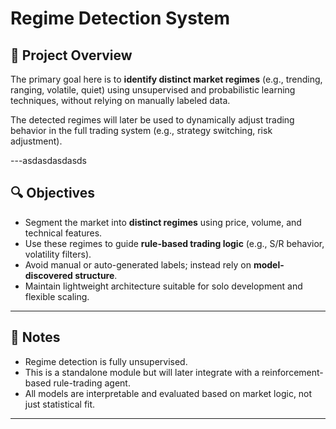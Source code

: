 # Regime Detection System

## 🧠 Project Overview

The primary goal here is to **identify distinct market regimes** (e.g., trending, ranging, volatile, quiet) using unsupervised and probabilistic learning techniques, without relying on manually labeled data.

The detected regimes will later be used to dynamically adjust trading behavior in the full trading system (e.g., strategy switching, risk adjustment).

---asdasdasdasds

## 🔍 Objectives

- Segment the market into **distinct regimes** using price, volume, and technical features.
- Use these regimes to guide **rule-based trading logic** (e.g., S/R behavior, volatility filters).
- Avoid manual or auto-generated labels; instead rely on **model-discovered structure**.
- Maintain lightweight architecture suitable for solo development and flexible scaling.

---
<!-- 
## 🧩 Project Stages

### Stage 1: Data Engineering
- Extract and clean OHLCV data for Silver (3H, 4H, 1D).
- Engineer key technical features (e.g., ATR, MA slope, ADX, HA candle color).
- Normalize and prepare datasets for model ingestion.

### Stage 2: Model Development
- Apply and compare unsupervised learning models:
  - ✅ KMeans
  - ✅ Gaussian Mixture Model (GMM)
  - ✅ Hidden Markov Model (HMM)
- Optional: Add Autoencoder-based clustering or LSTM later for more advanced temporal modeling.

### Stage 3: Evaluation & Visualization
- Visualize regime overlays on price charts.
- Track how regime shifts relate to price structure, volatility, and support/resistance.
- Assess how each model performs in capturing meaningful transitions.

---

## 📦 Tools & Libraries

- `pandas`, `numpy` – data manipulation
- `ta`, `technical-analysis-lib` – indicator computation
- `scikit-learn` – KMeans, GMM, preprocessing
- `hmmlearn` or `pomegranate` – HMM modeling
- `matplotlib`, `seaborn`, `plotly` – visualization

---

## 🧪 Output

- `regime_labels.csv` – predicted regimes aligned with timestamps
- `model_visuals/` – charts showing clustering overlaid on price
- `evaluation_report.md` – notes comparing model behavior

--- -->

## 📌 Notes

- Regime detection is fully unsupervised.
- This is a standalone module but will later integrate with a reinforcement-based rule-trading agent.
- All models are interpretable and evaluated based on market logic, not just statistical fit.

---

